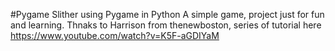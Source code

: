 #Pygame Slither using Pygame in Python
A simple game, project just for fun and learning.
Thnaks to Harrison from thenewboston, series of tutorial here https://www.youtube.com/watch?v=K5F-aGDIYaM
